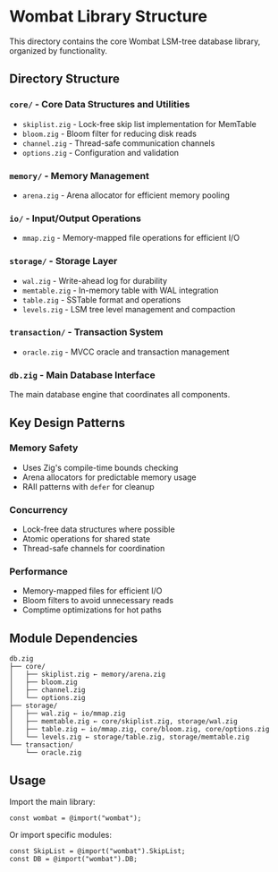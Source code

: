 # Wombat Library Structure

This directory contains the core Wombat LSM-tree database library, organized by functionality.

## Directory Structure

### `core/` - Core Data Structures and Utilities
- `skiplist.zig` - Lock-free skip list implementation for MemTable
- `bloom.zig` - Bloom filter for reducing disk reads
- `channel.zig` - Thread-safe communication channels
- `options.zig` - Configuration and validation

### `memory/` - Memory Management
- `arena.zig` - Arena allocator for efficient memory pooling

### `io/` - Input/Output Operations
- `mmap.zig` - Memory-mapped file operations for efficient I/O

### `storage/` - Storage Layer
- `wal.zig` - Write-ahead log for durability
- `memtable.zig` - In-memory table with WAL integration
- `table.zig` - SSTable format and operations
- `levels.zig` - LSM tree level management and compaction

### `transaction/` - Transaction System
- `oracle.zig` - MVCC oracle and transaction management

### `db.zig` - Main Database Interface
The main database engine that coordinates all components.

## Key Design Patterns

### Memory Safety
- Uses Zig's compile-time bounds checking
- Arena allocators for predictable memory usage
- RAII patterns with `defer` for cleanup

### Concurrency
- Lock-free data structures where possible
- Atomic operations for shared state
- Thread-safe channels for coordination

### Performance
- Memory-mapped files for efficient I/O
- Bloom filters to avoid unnecessary reads
- Comptime optimizations for hot paths

## Module Dependencies

```
db.zig
├── core/
│   ├── skiplist.zig ← memory/arena.zig
│   ├── bloom.zig
│   ├── channel.zig
│   └── options.zig
├── storage/
│   ├── wal.zig ← io/mmap.zig
│   ├── memtable.zig ← core/skiplist.zig, storage/wal.zig
│   ├── table.zig ← io/mmap.zig, core/bloom.zig, core/options.zig
│   └── levels.zig ← storage/table.zig, storage/memtable.zig
└── transaction/
    └── oracle.zig
```

## Usage

Import the main library:
```zig
const wombat = @import("wombat");
```

Or import specific modules:
```zig
const SkipList = @import("wombat").SkipList;
const DB = @import("wombat").DB;
```